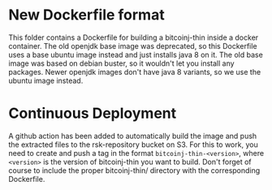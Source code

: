 # New Dockerfile format
This folder contains a Dockerfile for building a bitcoinj-thin inside a docker container.
The old openjdk base image was deprecated, so this Dockerfile uses a base ubuntu image instead and just installs 
java 8 on it. The old base image was based on debian buster, so it wouldn't let you install any packages. Newer openjdk images
don't have java 8 variants, so we use the ubuntu image instead.

# Continuous Deployment
A github action has been added to automatically build the image and push the extracted files to the rsk-repository bucket on S3.
For this to work, you need to create and push a tag in the format `bitcoinj-thin-<version>`, where `<version>` is the version of bitcoinj-thin you want to build. Don't forget of course to include the proper bitcoinj-thin/<version> directory with the corresponding Dockerfile.
